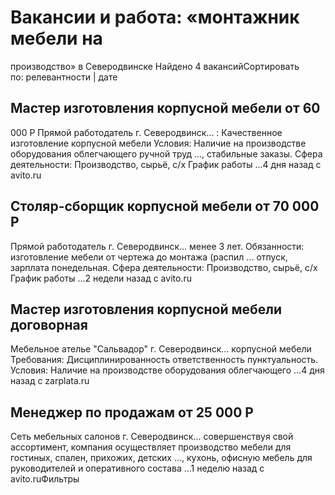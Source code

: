 # Вакансии и работа: «монтажник мебели на
производство» в Северодвинске
Найдено 4 вакансийСортировать по: релевантности
| дате
## Мастер изготовления корпусной мебели от 60
000 P
Прямой работодатель г. Северодвинск... : Качественное
изготовление корпусной мебели Условия: Наличие
на производстве оборудования облегчающего ручной
труд ..., стабильные заказы. Сфера деятельности:
Производство, сырьё, с/х График работы ...4 дня
назад с avito.ru
## Столяр-сборщик корпусной мебели от 70 000 P
Прямой работодатель г. Северодвинск... менее
3 лет. Обязанности: изготовление мебели от чертежа
до монтажа (распил ... отпуск, зарплата понедельная.
Сфера деятельности: Производство, сырьё, с/х
График работы ...2 недели назад с avito.ru
## Мастер изготовления корпусной мебели договорная
Мебельное ателье "Сальвадор" г. Северодвинск...
корпусной мебели Требования: Дисциплинированность
ответственность пунктуальность. Условия: Наличие
на производстве оборудования облегчающего ...4
дня назад с zarplata.ru
## Менеджер по продажам от 25 000 P
Сеть мебельных салонов г. Северодвинск...
совершенствуя свой ассортимент, компания
осуществляет производство мебели для гостиных,
спален, прихожих, детских ..., кухонь, офисную
мебель для руководителей и оперативного состава
...1 неделю назад с avito.ruФильтры
